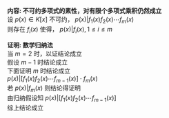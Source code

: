 **内容: 不可约多项式的素性，对有限个多项式乘积仍然成立**  
设 $p(x)\in K[x]$ 不可约， $p(x)|f_1(x)f_2(x)\cdots f_m(x)$  
则存在 $f_i(x)$ 使得， $p(x)|f_i(x), 1\leq i\leq m$  
  
**证明: 数学归纳法**  
当 $m=2$ 时，以证结论成立  
假设 $m-1$ 时结论成立  
下面证明 $m$ 时结论成立  
$p(x)|[f_1(x)f_2(x)\cdots f_{m-1}(x)]\cdot f_m(x)$  
若 $p(x)|f_m(x)$ 则结论得证明  
由归纳假设知 $p(x)|[f_1(x)f_2(x)\cdots f_{m-1}(x)]$  
综上结论成立  
